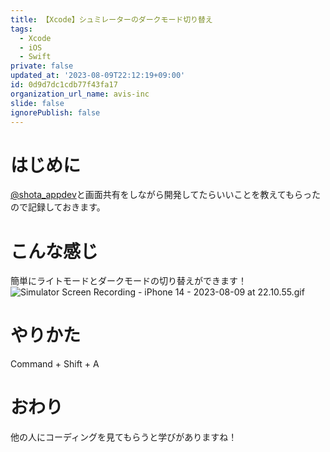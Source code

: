 ```yaml
---
title: 【Xcode】シュミレーターのダークモード切り替え
tags:
  - Xcode
  - iOS
  - Swift
private: false
updated_at: '2023-08-09T22:12:19+09:00'
id: 0d9d7dc1cdb77f43fa17
organization_url_name: avis-inc
slide: false
ignorePublish: false
---
```

# はじめに
[@shota_appdev](https://twitter.com/shota_appdev)と画面共有をしながら開発してたらいいことを教えてもらったので記録しておきます。

# こんな感じ
簡単にライトモードとダークモードの切り替えができます！
![Simulator Screen Recording - iPhone 14 - 2023-08-09 at 22.10.55.gif](https://qiita-image-store.s3.ap-northeast-1.amazonaws.com/0/1745371/bf9bc74d-5924-eae3-81d0-33e286860a7d.gif)

# やりかた
Command + Shift + A

# おわり
他の人にコーディングを見てもらうと学びがありますね！
